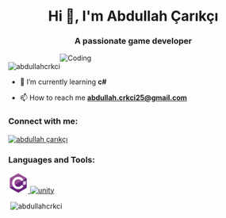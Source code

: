 <h1 align="center">Hi 👋, I'm Abdullah Çarıkçı</h1>
<h3 align="center">A passionate game developer</h3>

<img align="right" alt="Coding" width="400" src="https://i.pinimg.com/originals/e4/26/70/e426702edf874b181aced1e2fa5c6cde.gif">

<p align="left"> <img src="https://komarev.com/ghpvc/?username=abdullahcrkci&label=Profile%20views&color=0e75b6&style=flat" alt="abdullahcrkci" /> </p>

- 🌱 I’m currently learning **c#**

- 📫 How to reach me **abdullah.crkci25@gmail.com**

<h3 align="left">Connect with me:</h3>
<p align="left">
<a href="https://linkedin.com/in/abdullah çarıkçı" target="blank"><img align="center" src="https://raw.githubusercontent.com/rahuldkjain/github-profile-readme-generator/master/src/images/icons/Social/linked-in-alt.svg" alt="abdullah çarıkçı" height="30" width="40" /></a>
</p>

<h3 align="left">Languages and Tools:</h3>
<p align="left"> <a href="https://www.w3schools.com/cs/" target="_blank" rel="noreferrer"> <img src="https://raw.githubusercontent.com/devicons/devicon/master/icons/csharp/csharp-original.svg" alt="csharp" width="40" height="40"/> </a> <a href="https://unity.com/" target="_blank" rel="noreferrer"> <img src="https://www.vectorlogo.zone/logos/unity3d/unity3d-icon.svg" alt="unity" width="40" height="40"/> </a> </p>

<p>&nbsp;<img align="center" src="https://github-readme-stats.vercel.app/api?username=abdullahcrkci&show_icons=true&locale=en" alt="abdullahcrkci" /></p>
